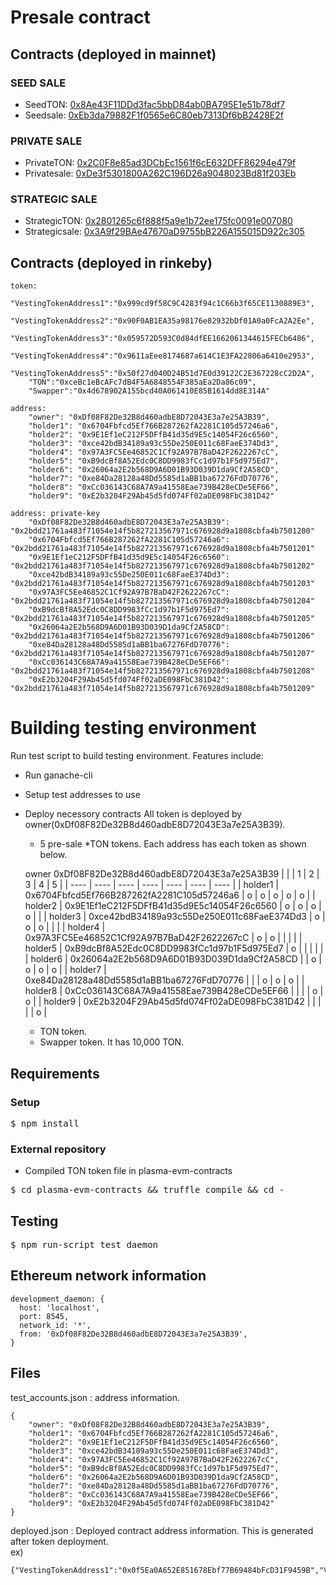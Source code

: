 # Presale contract

## Contracts (deployed in mainnet)

### SEED SALE
- SeedTON: [0x8Ae43F11DDd3fac5bbD84ab0BA795E1e51b78df7](https://etherscan.io/address/0x8Ae43F11DDd3fac5bbD84ab0BA795E1e51b78df7)
- Seedsale: [0xEb3da79882F1f0565e6C80eb7313Df6bB2428E2f](https://etherscan.io/address/0xEb3da79882F1f0565e6C80eb7313Df6bB2428E2f)

### PRIVATE SALE
- PrivateTON: [0x2C0F8e85ad3DCbEc1561f6cE632DFF86294e479f](https://etherscan.io/address/0x2C0F8e85ad3DCbEc1561f6cE632DFF86294e479f)
- Privatesale: [0xDe3f5301800A262C196D26a9048023Bd81f203Eb](https://etherscan.io/address/0xDe3f5301800A262C196D26a9048023Bd81f203Eb)

### STRATEGIC SALE
- StrategicTON: [0x2801265c6f888f5a9e1b72ee175fc0091e007080](https://etherscan.io/address/0x2801265c6f888f5a9e1b72ee175fc0091e007080)
- Strategicsale: [0x3A9f29BAe47670aD9755bB226A155015D922c305](https://etherscan.io/address/0x3A9f29BAe47670aD9755bB226A155015D922c305)

## Contracts (deployed in rinkeby)
```
token:
    "VestingTokenAddress1":"0x999cd9f58C9C4283f94c1C66b3f65CE1130889E3",
    "VestingTokenAddress2":"0x90F0AB1EA35a98176e82932bDf01A0a0FcA2A2Ee",
    "VestingTokenAddress3":"0x059572D593C0d84dfEE1662061344615FECb6486",
    "VestingTokenAddress4":"0x9611aEee8174687a614C1E3FA22806a6410e2953",
    "VestingTokenAddress5":"0x50f27d040D24B51d7E0d39122C2E367228cC2D2A",
    "TON":"0xceBc1eBcAFc7dB4F5A6848554F385aEa2Da86c09",
    "Swapper":"0x4d678902A155bcd40A061410E85B1614dd8E314A"

address: 
    "owner": "0xDf08F82De32B8d460adbE8D72043E3a7e25A3B39",
    "holder1": "0x6704Fbfcd5Ef766B287262fA2281C105d57246a6",
    "holder2": "0x9E1Ef1eC212F5DFfB41d35d9E5c14054F26c6560",
    "holder3": "0xce42bdB34189a93c55De250E011c68FaeE374Dd3",
    "holder4": "0x97A3FC5Ee46852C1Cf92A97B7BaD42F2622267cC",
    "holder5": "0xB9dcBf8A52Edc0C8DD9983fCc1d97b1F5d975Ed7",
    "holder6": "0x26064a2E2b568D9A6D01B93D039D1da9Cf2A58CD",
    "holder7": "0xe84Da28128a48Dd5585d1aBB1ba67276FdD70776",
    "holder8": "0xCc036143C68A7A9a41558Eae739B428eCDe5EF66",
    "holder9": "0xE2b3204F29Ab45d5fd074Ff02aDE098FbC381D42"

address: private-key
    "0xDf08F82De32B8d460adbE8D72043E3a7e25A3B39": "0x2bdd21761a483f71054e14f5b827213567971c676928d9a1808cbfa4b7501200"
    "0x6704Fbfcd5Ef766B287262fA2281C105d57246a6": "0x2bdd21761a483f71054e14f5b827213567971c676928d9a1808cbfa4b7501201"
    "0x9E1Ef1eC212F5DFfB41d35d9E5c14054F26c6560": "0x2bdd21761a483f71054e14f5b827213567971c676928d9a1808cbfa4b7501202"
    "0xce42bdB34189a93c55De250E011c68FaeE374Dd3": "0x2bdd21761a483f71054e14f5b827213567971c676928d9a1808cbfa4b7501203"
    "0x97A3FC5Ee46852C1Cf92A97B7BaD42F2622267cC": "0x2bdd21761a483f71054e14f5b827213567971c676928d9a1808cbfa4b7501204"
    "0xB9dcBf8A52Edc0C8DD9983fCc1d97b1F5d975Ed7": "0x2bdd21761a483f71054e14f5b827213567971c676928d9a1808cbfa4b7501205"
    "0x26064a2E2b568D9A6D01B93D039D1da9Cf2A58CD": "0x2bdd21761a483f71054e14f5b827213567971c676928d9a1808cbfa4b7501206"
    "0xe84Da28128a48Dd5585d1aBB1ba67276FdD70776": "0x2bdd21761a483f71054e14f5b827213567971c676928d9a1808cbfa4b7501207"
    "0xCc036143C68A7A9a41558Eae739B428eCDe5EF66": "0x2bdd21761a483f71054e14f5b827213567971c676928d9a1808cbfa4b7501208"
    "0xE2b3204F29Ab45d5fd074Ff02aDE098FbC381D42": "0x2bdd21761a483f71054e14f5b827213567971c676928d9a1808cbfa4b7501209"
```

# Building testing environment

Run test script to build testing environment. Features include:

* Run ganache-cli
* Setup test addresses to use
* Deploy necessory contracts
    All token is deployed by owner(0xDf08F82De32B8d460adbE8D72043E3a7e25A3B39).
    * 5 pre-sale *TON tokens. Each address has each token as shown below.
    
  owner 0xDf08F82De32B8d460adbE8D72043E3a7e25A3B39
  | | | 1 | 2 | 3 | 4 | 5 |
  | ---- | ---- | ---- | ---- | ---- | ---- | ---- |
  | holder1 | 0x6704Fbfcd5Ef766B287262fA2281C105d57246a6 | o | o | o | o | o | 
  | holder2 | 0x9E1Ef1eC212F5DFfB41d35d9E5c14054F26c6560 | o | o | o | o |   | 
  | holder3 | 0xce42bdB34189a93c55De250E011c68FaeE374Dd3 | o | o | o |   |   | 
  | holder4 | 0x97A3FC5Ee46852C1Cf92A97B7BaD42F2622267cC | o | o |   |   |   | 
  | holder5 | 0xB9dcBf8A52Edc0C8DD9983fCc1d97b1F5d975Ed7 | o |   |   |   |   | 
  | holder6 | 0x26064a2E2b568D9A6D01B93D039D1da9Cf2A58CD |   | o | o | o | o | 
  | holder7 | 0xe84Da28128a48Dd5585d1aBB1ba67276FdD70776 |   |   | o | o | o | 
  | holder8 | 0xCc036143C68A7A9a41558Eae739B428eCDe5EF66 |   |   |   | o | o | 
  | holder9 | 0xE2b3204F29Ab45d5fd074Ff02aDE098FbC381D42 |   |   |   |   | o |
    
    * TON token.
    * Swapper token. It has 10,000 TON.

## Requirements

### Setup

<pre>$ npm install</pre>

### External repository

* Compiled TON token file in plasma-evm-contracts

<pre>$ cd plasma-evm-contracts && truffle compile && cd -</pre>

## Testing

<pre>$ npm run-script test_daemon</pre>

## Ethereum network information

```
development_daemon: {
  host: 'localhost',
  port: 8545,
  network_id: '*',
  from: '0xDf08F82De32B8d460adbE8D72043E3a7e25A3B39',
}
```

## Files

test_accounts.json : address information.   
```
{
    "owner": "0xDf08F82De32B8d460adbE8D72043E3a7e25A3B39",
    "holder1": "0x6704Fbfcd5Ef766B287262fA2281C105d57246a6",
    "holder2": "0x9E1Ef1eC212F5DFfB41d35d9E5c14054F26c6560",
    "holder3": "0xce42bdB34189a93c55De250E011c68FaeE374Dd3",
    "holder4": "0x97A3FC5Ee46852C1Cf92A97B7BaD42F2622267cC",
    "holder5": "0xB9dcBf8A52Edc0C8DD9983fCc1d97b1F5d975Ed7",
    "holder6": "0x26064a2E2b568D9A6D01B93D039D1da9Cf2A58CD",
    "holder7": "0xe84Da28128a48Dd5585d1aBB1ba67276FdD70776",
    "holder8": "0xCc036143C68A7A9a41558Eae739B428eCDe5EF66",
    "holder9": "0xE2b3204F29Ab45d5fd074Ff02aDE098FbC381D42"
}
```   
deployed.json : Deployed contract address information. This is generated after token deployment.   
ex)
```
{"VestingTokenAddress1":"0x0f5Ea0A652E851678Ebf77B69484bFcD31F9459B","VestingTokenAddress2":"0x6732c278C58FC90542cce498981844A073D693d7","VestingTokenAddress3":"0x5baB00b1582B170DBAE7557586A29BA9EeA6f55b","VestingTokenAddress5":"0x3d627fE11843eF6b3D5EC6683D53BD9822696Ef6","TON":"0x254C1eAE847823B664D1Acb1BdfE5e19172D8336","Swapper":"0x7DCC8D20Ff08A8cd50464544139aF34abC1384fB"}
```

